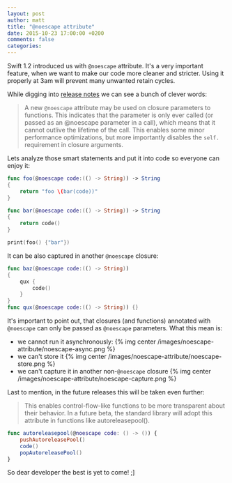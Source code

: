 ```yaml
---
layout: post
author: matt
title: "@noescape attribute"
date: 2015-10-23 17:00:00 +0200
comments: false
categories: 
---
```


Swift 1.2 introduced us with `@noescape` attribute. It's a very important feature, when we want to make our code more cleaner and stricter. Using it properly at 3am will prevent many unwanted retain cycles.

While digging into [release notes](https://developer.apple.com/library/ios/releasenotes/DeveloperTools/RN-Xcode/Chapters/xc6_release_notes.html) we can see a bunch of clever words:
> A new `@noescape` attribute may be used on closure parameters to functions. This indicates that the parameter is only ever called (or passed as an @noescape parameter in a call), which means that it cannot outlive the lifetime of the call. This enables some minor performance optimizations, but more importantly disables the `self.` requirement in closure arguments.

Lets analyze those smart statements and put it into code so everyone can enjoy it: 

```swift
func foo(@noescape code:(() -> String)) -> String
{
    return "foo \(bar(code))"
}

func bar(@noescape code:(() -> String)) -> String
{
    return code() 
}

print(foo() {"bar"})
```

It can be also captured in another `@noescape` closure:

```swift
func baz(@noescape code:(() -> String))
{
    qux {
        code()
    }
}
func qux(@noescape code:(() -> String)) {}
```

It's important to point out, that closures (and functions) annotated with `@noescape` can only be passed as `@noescape` parameters. What this mean is:

* we cannot run it asynchronously:
{% img center /images/noescape-attribute/noescape-async.png %}
* we can't store it
{% img center /images/noescape-attribute/noescape-store.png %}
* we can't capture it in another non-`@noescape` closure
{% img center /images/noescape-attribute/noescape-capture.png %}

Last to mention, in the future releases this will be taken even further:

> This enables control-flow-like functions to be more transparent about their behavior. In a future beta, the standard library will adopt this attribute in functions like autoreleasepool().
```swift
func autoreleasepool(@noescape code: () -> ()) {
    pushAutoreleasePool()
    code()
    popAutoreleasePool()
}
```
So dear developer the best is yet to come! ;]
